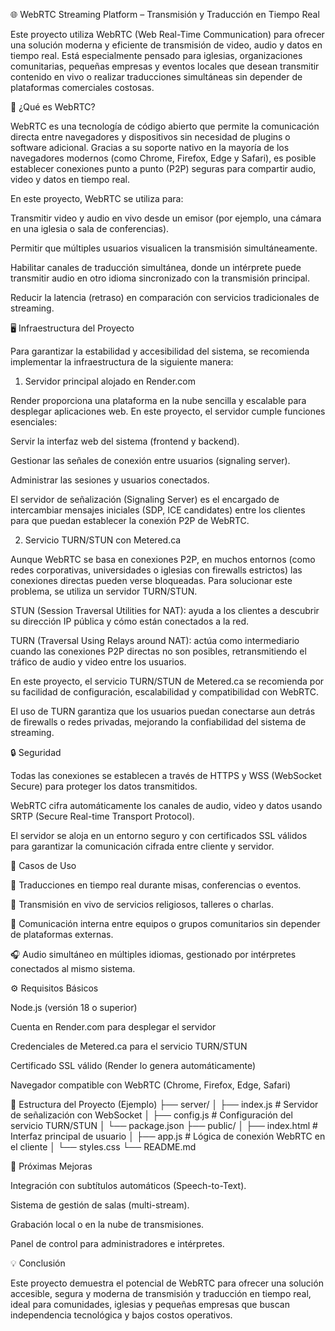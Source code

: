 🌐 WebRTC Streaming Platform – Transmisión y Traducción en Tiempo Real

Este proyecto utiliza WebRTC (Web Real-Time Communication) para ofrecer una solución moderna y eficiente de transmisión de video, audio y datos en tiempo real.
Está especialmente pensado para iglesias, organizaciones comunitarias, pequeñas empresas y eventos locales que desean transmitir contenido en vivo o realizar traducciones simultáneas sin depender de plataformas comerciales costosas.

🚀 ¿Qué es WebRTC?

WebRTC es una tecnología de código abierto que permite la comunicación directa entre navegadores y dispositivos sin necesidad de plugins o software adicional.
Gracias a su soporte nativo en la mayoría de los navegadores modernos (como Chrome, Firefox, Edge y Safari), es posible establecer conexiones punto a punto (P2P) seguras para compartir audio, video y datos en tiempo real.

En este proyecto, WebRTC se utiliza para:

Transmitir video y audio en vivo desde un emisor (por ejemplo, una cámara en una iglesia o sala de conferencias).

Permitir que múltiples usuarios visualicen la transmisión simultáneamente.

Habilitar canales de traducción simultánea, donde un intérprete puede transmitir audio en otro idioma sincronizado con la transmisión principal.

Reducir la latencia (retraso) en comparación con servicios tradicionales de streaming.

🖥️ Infraestructura del Proyecto

Para garantizar la estabilidad y accesibilidad del sistema, se recomienda implementar la infraestructura de la siguiente manera:

1. Servidor principal alojado en Render.com

Render proporciona una plataforma en la nube sencilla y escalable para desplegar aplicaciones web.
En este proyecto, el servidor cumple funciones esenciales:

Servir la interfaz web del sistema (frontend y backend).

Gestionar las señales de conexión entre usuarios (signaling server).

Administrar las sesiones y usuarios conectados.

El servidor de señalización (Signaling Server) es el encargado de intercambiar mensajes iniciales (SDP, ICE candidates) entre los clientes para que puedan establecer la conexión P2P de WebRTC.

2. Servicio TURN/STUN con Metered.ca

Aunque WebRTC se basa en conexiones P2P, en muchos entornos (como redes corporativas, universidades o iglesias con firewalls estrictos) las conexiones directas pueden verse bloqueadas.
Para solucionar este problema, se utiliza un servidor TURN/STUN.

STUN (Session Traversal Utilities for NAT): ayuda a los clientes a descubrir su dirección IP pública y cómo están conectados a la red.

TURN (Traversal Using Relays around NAT): actúa como intermediario cuando las conexiones P2P directas no son posibles, retransmitiendo el tráfico de audio y video entre los usuarios.

En este proyecto, el servicio TURN/STUN de Metered.ca se recomienda por su facilidad de configuración, escalabilidad y compatibilidad con WebRTC.

El uso de TURN garantiza que los usuarios puedan conectarse aun detrás de firewalls o redes privadas, mejorando la confiabilidad del sistema de streaming.

🔒 Seguridad

Todas las conexiones se establecen a través de HTTPS y WSS (WebSocket Secure) para proteger los datos transmitidos.

WebRTC cifra automáticamente los canales de audio, video y datos usando SRTP (Secure Real-time Transport Protocol).

El servidor se aloja en un entorno seguro y con certificados SSL válidos para garantizar la comunicación cifrada entre cliente y servidor.

🧩 Casos de Uso

🎤 Traducciones en tiempo real durante misas, conferencias o eventos.

📡 Transmisión en vivo de servicios religiosos, talleres o charlas.

🤝 Comunicación interna entre equipos o grupos comunitarios sin depender de plataformas externas.

🎧 Audio simultáneo en múltiples idiomas, gestionado por intérpretes conectados al mismo sistema.

⚙️ Requisitos Básicos

Node.js (versión 18 o superior)

Cuenta en Render.com
 para desplegar el servidor

Credenciales de Metered.ca
 para el servicio TURN/STUN

Certificado SSL válido (Render lo genera automáticamente)

Navegador compatible con WebRTC (Chrome, Firefox, Edge, Safari)

📄 Estructura del Proyecto (Ejemplo)
├── server/
│   ├── index.js          # Servidor de señalización con WebSocket
│   ├── config.js         # Configuración del servicio TURN/STUN
│   └── package.json
├── public/
│   ├── index.html        # Interfaz principal de usuario
│   ├── app.js            # Lógica de conexión WebRTC en el cliente
│   └── styles.css
└── README.md

📢 Próximas Mejoras

Integración con subtítulos automáticos (Speech-to-Text).

Sistema de gestión de salas (multi-stream).

Grabación local o en la nube de transmisiones.

Panel de control para administradores e intérpretes.

💡 Conclusión

Este proyecto demuestra el potencial de WebRTC para ofrecer una solución accesible, segura y moderna de transmisión y traducción en tiempo real, ideal para comunidades, iglesias y pequeñas empresas que buscan independencia tecnológica y bajos costos operativos.
